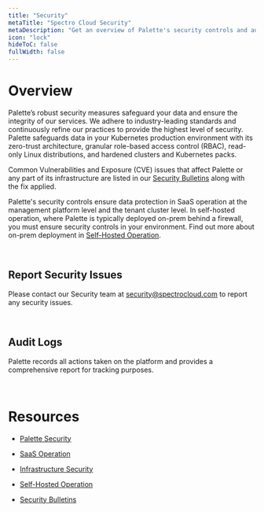 ```yaml
---
title: "Security"
metaTitle: "Spectro Cloud Security"
metaDescription: "Get an overview of Palette's security controls and audit logs, and learn how to report security issues."
icon: "lock"
hideToC: false
fullWidth: false
---
```


# Overview

Palette’s robust security measures safeguard your data and ensure the integrity of our services. We adhere to industry-leading standards and continuously refine  our practices to provide the highest level of security. Palette safeguards data in your Kubernetes production environment with its zero-trust architecture, granular role-based access control (RBAC), read-only Linux distributions, and hardened clusters and Kubernetes packs. 

Common Vulnerabilities and Exposure (CVE) issues that affect Palette or any part of its infrastructure are listed in our [Security Bulletins](/security/security-bulletins) along with the fix applied.

Palette's security controls ensure data protection in SaaS operation at the management platform level and the tenant cluster level. In self-hosted operation, where Palette is typically deployed on-prem behind a firewall, you must ensure security controls in your environment. Find out more about on-prem deployment in [Self-Hosted Operation](/security/self-hosted-operation).

<br />

## Report Security Issues

Please contact our Security team at security@spectrocloud.com to report any security issues.

<br />

## Audit Logs

Palette records all actions taken on the platform and provides a comprehensive report for tracking purposes.

<br />

# Resources

- [Palette Security](/security/palette-security)


- [SaaS Operation](/security/saas-operation)


- [Infrastructure Security](/security/infrastructure)


- [Self-Hosted Operation](/security/self-hosted-operation)


- [Security Bulletins](/security/security-bulletins)


<br />

